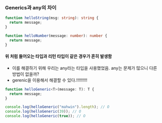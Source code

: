 ### Generics과 any의 차이

```ts
function helloString(msg: string): string {
  return message;
}

function helloNumber(message: number): number {
  return message;
}
```

#### 위 처럼 들어오는 타입과 리턴 타입이 같은 경우가 흔히 발생함

- 이를 해결하기 위해 우리는 any라는 타입을 사용했었음. any는 문제가 많으니 다른 방법이 없을까?
- gerenic을 이용해서 해결할 수 있다.!!!!!!!!!

```ts
function helloGeneric<T>(message: T): T {
  return message;
}

console.log(helloGeneric("mahwin").length); // O
console.log(helloGeneric(39)); // O
console.log(helloGeneric(true)); // O
```

